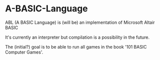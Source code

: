 # A-BASIC-Language
ABL (A BASIC Language) is (will be) an implementation of Microsoft Altair BASIC

It's currently an interpreter but compilation is a possibility in the future.

The (initial?) goal is to be able to run all games in the book '101 BASIC Computer Games'.

